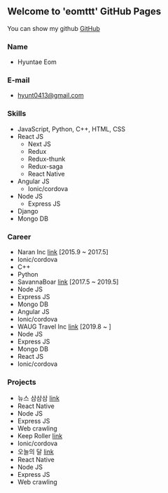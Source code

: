 ## Welcome to 'eomttt' GitHub Pages

You can show my github [GitHub](https://github.com/eomttt)

### Name
* Hyuntae Eom

### E-mail
* hyunt0413@gmail.com

### Skills
* JavaScript, Python, C++, HTML, CSS
* React JS
  * Next JS
  * Redux
  * Redux-thunk
  * Redux-saga
  * React Native
* Angular JS
  * Ionic/cordova
* Node JS
  * Express JS
* Django
* Mongo DB

### Career
* Naran Inc [link](https://www.thenaran.com/) [2015.9 ~ 2017.5]
 * Ionic/cordova
 * C++
 * Python
* SavannaBoar [link](https://bamletter.com/) [2017.5 ~ 2019.5]
 * Node JS
 * Express JS
 * Mongo DB
 * Angular JS
 * Ionic/cordova
* WAUG Travel Inc [link](https://waug.com/) [2019.8 ~ ]
 * Node JS
 * Express JS
 * Mongo DB
 * React JS
 * Ionic/cordova

### Projects
* 뉴스 삼삼삼 [link](https://play.google.com/store/apps/details?id=com.newsthreethree)
 * React Native
 * Node JS
 * Express JS
 * Web crawling
* Keep Roller [link](https://play.google.com/store/apps/details?id=com.keeproller)
 * Ionic/cordova
* 오늘의 달 [link](https://play.google.com/store/apps/details?id=com.todaymoon)
 * React Native
 * Node JS
 * Express JS
 * Web crawling


